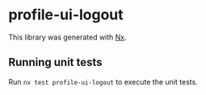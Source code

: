 # profile-ui-logout

This library was generated with [Nx](https://nx.dev).

## Running unit tests

Run `nx test profile-ui-logout` to execute the unit tests.
